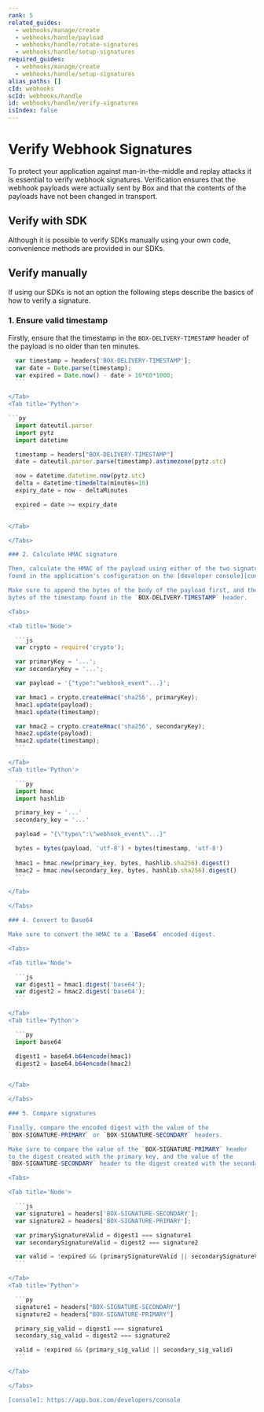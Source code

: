 ```yaml
---
rank: 5
related_guides:
  - webhooks/manage/create
  - webhooks/handle/payload
  - webhooks/handle/rotate-signatures
  - webhooks/handle/setup-signatures
required_guides:
  - webhooks/manage/create
  - webhooks/handle/setup-signatures
alias_paths: []
cId: webhooks
scId: webhooks/handle
id: webhooks/handle/verify-signatures
isIndex: false
---
```


# Verify Webhook Signatures

To protect your application against man-in-the-middle and replay attacks it is
essential to verify webhook signatures. Verification ensures that the webhook
payloads were actually sent by Box and that the contents of the payloads have
not been changed in transport.

## Verify with SDK

Although it is possible to verify SDKs manually using your own code, convenience
methods are provided in our SDKs.

<Samples id='x_webhooks' variant='validate_signatures' >

</Samples>

## Verify manually

If using our SDKs is not an option the following steps describe the basics of
how to verify a signature.

### 1. Ensure valid timestamp

Firstly, ensure that the timestamp in the `BOX-DELIVERY-TIMESTAMP` header of the
payload is no older than ten minutes.

<Tabs>

<Tab title='Node'>

  ```js
    var timestamp = headers['BOX-DELIVERY-TIMESTAMP'];
    var date = Date.parse(timestamp);
    var expired = Date.now() - date > 10*60*1000;
    ```

</Tab>
<Tab title='Python'>

  ```py
    import dateutil.parser
    import pytz
    import datetime

    timestamp = headers["BOX-DELIVERY-TIMESTAMP"]
    date = dateutil.parser.parse(timestamp).astimezone(pytz.utc)

    now = datetime.datetime.now(pytz.utc)
    delta = datetime.timedelta(minutes=10)
    expiry_date = now - deltaMinutes

    expired = date >= expiry_date
    ```

</Tab>

</Tabs>

### 2. Calculate HMAC signature

Then, calculate the HMAC of the payload using either of the two signatures
found in the application's configuration on the [developer console][console].

Make sure to append the bytes of the body of the payload first, and then the
bytes of the timestamp found in the `BOX-DELIVERY-TIMESTAMP` header.

<Tabs>

  <Tab title='Node'>

    ```js
    var crypto = require('crypto');

    var primaryKey = '...';
    var secondaryKey = '...';

    var payload = '{"type":"webhook_event"...}';

    var hmac1 = crypto.createHmac('sha256', primaryKey);
    hmac1.update(payload);
    hmac1.update(timestamp);

    var hmac2 = crypto.createHmac('sha256', secondaryKey);
    hmac2.update(payload);
    hmac2.update(timestamp);
    ```

 </Tab>
  <Tab title='Python'>

    ```py
    import hmac
    import hashlib

    primary_key = '...'
    secondary_key = '...'

    payload = "{\"type\":\"webhook_event\"...}"

    bytes = bytes(payload, 'utf-8') + bytes(timestamp, 'utf-8')
    
    hmac1 = hmac.new(primary_key, bytes, hashlib.sha256).digest()
    hmac2 = hmac.new(secondary_key, bytes, hashlib.sha256).digest()
    ```

 </Tab>

</Tabs>

### 4. Convert to Base64

Make sure to convert the HMAC to a `Base64` encoded digest.

<Tabs>

  <Tab title='Node'>

    ```js
    var digest1 = hmac1.digest('base64');
    var digest2 = hmac2.digest('base64');
    ```

  </Tab>
  <Tab title='Python'>

    ```py
    import base64

    digest1 = base64.b64encode(hmac1)
    digest2 = base64.b64encode(hmac2)
    ```

 </Tab>

</Tabs>

### 5. Compare signatures

Finally, compare the encoded digest with the value of the
`BOX-SIGNATURE-PRIMARY` or `BOX-SIGNATURE-SECONDARY` headers.

Make sure to compare the value of the `BOX-SIGNATURE-PRIMARY` header
to the digest created with the primary key, and the value of the
`BOX-SIGNATURE-SECONDARY` header to the digest created with the secondary key.

<Tabs>

  <Tab title='Node'>

    ```js
    var signature1 = headers['BOX-SIGNATURE-SECONDARY'];
    var signature2 = headers['BOX-SIGNATURE-PRIMARY'];

    var primarySignatureValid = digest1 === signature1
    var secondarySignatureValid = digest2 === signature2

    var valid = !expired && (primarySignatureValid || secondarySignatureValid)
    ```

  </Tab>
  <Tab title='Python'>

    ```py
    signature1 = headers["BOX-SIGNATURE-SECONDARY"]
    signature2 = headers["BOX-SIGNATURE-PRIMARY"]

    primary_sig_valid = digest1 === signature1
    secondary_sig_valid = digest2 === signature2

    valid = !expired && (primary_sig_valid || secondary_sig_valid)
    ```

  </Tab>

</Tabs>

[console]: https://app.box.com/developers/console
